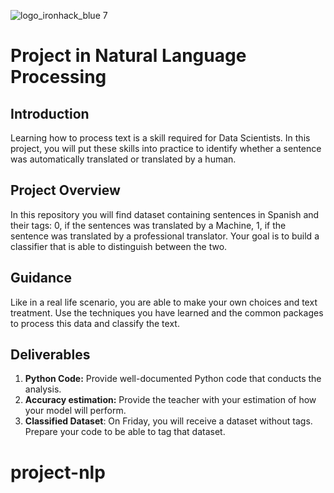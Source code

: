 ![logo_ironhack_blue 7](https://user-images.githubusercontent.com/23629340/40541063-a07a0a8a-601a-11e8-91b5-2f13e4e6b441.png)

# Project in Natural Language Processing

## Introduction

Learning how to process text is a skill required for Data Scientists. In this project, you will put these skills into practice to identify whether a sentence was automatically translated or translated by a human.

## Project Overview

In this repository you will find dataset containing sentences in Spanish and their tags: 0, if the sentences was translated by a Machine, 1, if the sentence was translated by a professional translator. Your goal is to build a classifier that is able to distinguish between the two.

## Guidance
Like in a real life scenario, you are able to make your own choices and text treatment. Use the techniques you have learned and the common packages to process this data and classify the text.

## Deliverables

1. **Python Code:** Provide well-documented Python code that conducts the analysis.
2. **Accuracy estimation:** Provide the teacher with your estimation of how your model will perform.
2. **Classified Dataset**: On Friday, you will receive a dataset without tags. Prepare your code to be able to tag that dataset.

# project-nlp
